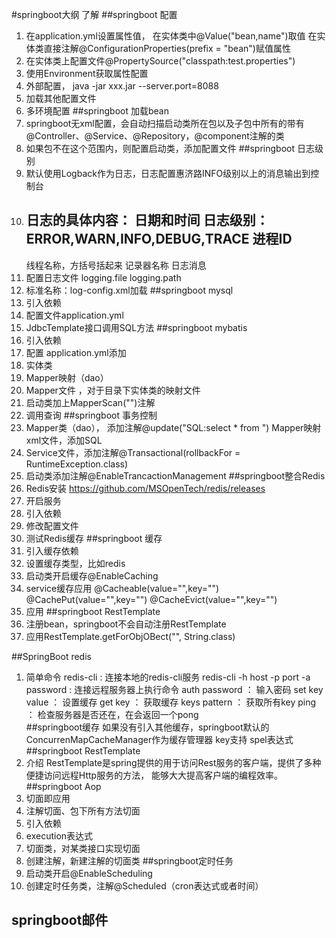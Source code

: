 #springboot大纲 了解
##springboot 配置
1. 在application.yml设置属性值，
	在实体类中@Value("bean,name")取值
	在实体类直接注解@ConfigurationProperties(prefix = "bean")赋值属性
2. 在实体类上配置文件@PropertySource("classpath:test.properties")
3. 使用Environment获取属性配置
4. 外部配置， java -jar xxx.jar --server.port=8088
5. 加载其他配置文件
6. 多环境配置
##springboot 加载bean
1. springboot无xml配置，会自动扫描启动类所在包以及子包中所有的带有@Controller、@Service、@Repository，@component注解的类
2. 如果包不在这个范围内，则配置启动类，添加配置文件
##springboot 日志级别
1. 默认使用Logback作为日志，日志配置惠济路INFO级别以上的消息输出到控制台
2. 日志的具体内容：
	日期和时间
	日志级别：ERROR,WARN,INFO,DEBUG,TRACE
	进程ID
	---
	线程名称，方括号括起来
	记录器名称
	日志消息
3. 配置日志文件
	logging.file
	logging.path
4. 标准名称：log-config.xml加载
##springboot mysql
1. 引入依赖
2. 配置文件application.yml
3. JdbcTemplate接口调用SQL方法
##springboot mybatis
1. 引入依赖
2. 配置 application.yml添加
3. 实体类
4. Mapper映射（dao）
5. Mapper文件 ，对于目录下实体类的映射文件
6. 启动类加上MapperScan("")注解
7. 调用查询
##springboot 事务控制
1. Mapper类（dao），
	添加注解@update("SQL:select * from ")
	Mapper映射xml文件，添加SQL
2. Service文件，添加注解@Transactional(rollbackFor = RuntimeException.class)
3. 启动类添加注解@EnableTrancactionManagement
##springboot整合Redis
1. Redis安装 https://github.com/MSOpenTech/redis/releases
2. 开启服务
3. 引入依赖
4. 修改配置文件
5. 测试Redis缓存
##springboot 缓存
1. 引入缓存依赖
2. 设置缓存类型，比如redis
3. 启动类开启缓存@EnableCaching
4. service缓存应用
	@Cacheable(value="",key="")
	@CachePut(value="",key="")
	@CacheEvict(value="",key="")
5. 应用
##springboot RestTemplate
1. 注册bean，springboot不会自动注册RestTemplate
2. 应用RestTemplate.getForObjOBect("", String.class)

##SpringBoot redis
 1. 简单命令
        redis-cli   :   连接本地的redis-cli服务
        redis-cli -h host -p port -a password : 连接远程服务器上执行命令
        auth password ： 输入密码
        set key value   ： 设置缓存
        get key ：   获取缓存
        keys  pattern  ： 获取所有key
        ping    ：   检查服务器是否还在，在会返回一个pong  
##springboot缓存
    如果没有引入其他缓存，springboot默认的ConcurrenMapCacheManager作为缓存管理器
    key支持 spel表达式
##springboot RestTemplate
1.  介绍 
        RestTemplate是spring提供的用于访问Rest服务的客户端，提供了多种便捷访问远程Http服务的方法，
    能够大大提高客户端的编程效率。
##springboot Aop
1. 切面即应用
2. 注解切面、包下所有方法切面
3. 引入依赖
4. execution表达式
5. 切面类，对某类接口实现切面
5. 创建注解，新建注解的切面类
##springboot定时任务
1. 启动类开启@EnableScheduling
2. 创建定时任务类，注解@Scheduled（cron表达式或者时间）
## springboot邮件
